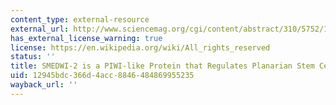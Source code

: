 ```yaml
---
content_type: external-resource
external_url: http://www.sciencemag.org/cgi/content/abstract/310/5752/1327
has_external_license_warning: true
license: https://en.wikipedia.org/wiki/All_rights_reserved
status: ''
title: SMEDWI-2 is a PIWI-like Protein that Regulates Planarian Stem Cells
uid: 12945bdc-366d-4acc-8846-484869955235
wayback_url: ''
---
```

